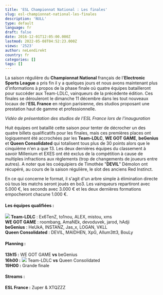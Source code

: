 ```yaml
---
title: 'ESL Championnat National : Les finales'
slug: esl-championnat-national-les-finales
description: 'NULL'
type: default
language: fr
draft: false
date: 2016-12-01T12:05:00.000Z
lastmod: 2022-05-08T04:52:23.000Z
views: '2523'
author: neLendirekt
country: fr
categories: []
tags: []
---
```

La saison régulière du **Championnat National** français de l'**Electronic Sports League** a pris fin il y a quelques jours et nous avons maintenant plus d'informations à propos de la phase finale où quatre équipes batailleront pour succéder aux Team-LDLC, vainqueurs de la précédente édition. Ces finales se dérouleront le dimanche 11 décembre dans les tout nouveaux locaux de l'**ESL France** en région parisienne, des studios proposant une prestation haut de gamme et professionnelle.

  
_Vidéo de présentation des studios de l'ESL France lors de l'inauguration_ 

Huit équipes ont bataillé cette saison pour tenter de décrocher un des quatre billets qualificatifs pour les finales, mais ces premières places ont logiquement été accrochées par les **Team-LDLC**, **WE GOT GAME**, **beGenius** et **Queen Consolidated** qui totalisent tous plus de 30 points alors que le cinquième n'en a que 13\. Les deux dernières équipes du classement à savoir Millenium et EXES ont été exclus de la compétition à cause de multiples infractions aux règlements (trop de changements de joueurs entre autres). A noter que les coéquipiers de Timothée "**DEVIL**" Démolon ont récupéré, au cours de la saison régulière, le slot des anciens Red Instinct.

En ce qui concerne le format, il s'agit d'un arbre simple à élimination directe où tous les matchs seront joués en bo3\. Les vainqueurs repartiront avec 5.000 €, les seconds avec 3.000 € et les deux dernières formations empocheront chacune 1.000 €.

#### **Les équipes qualifiées :**

**![](/storage/countries/flag/europe_flag_580d21b984714.gif) Team-LDLC** : Ex6TenZ, to1nou, ALEX, mistou, xms  
**WE GOT GAME** : roombang, AmaNEk, devoduvek, jarod, hAdji  
**beGenius** : HeUkA, INSTANZ, Jas\_x, LOGAN, VKLL  
**Queen Consolidated** : DEVIL, MAIDHEN, XpG, Allum3tt3, BouLy

#### **Planning :**

**13h15 :** WE GOT GAME **vs** beGenius  
**16h00 :** ![](/storage/countries/flag/europe_flag_580d21b984714.gif) Team-LDLC **vs** Queen Consolidated  
**19H00 :**  Grande finale

#### **Streams :**

**ESL France :** Zuper & XTQZZZ
